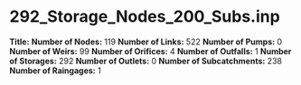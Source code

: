 # 292_Storage_Nodes_200_Subs.inp
**Title:** 
**Number of Nodes:** 119
**Number of Links:** 522
**Number of Pumps:** 0
**Number of Weirs:** 99
**Number of Orifices:** 4
**Number of Outfalls:** 1
**Number of Storages:** 292
**Number of Outlets:** 0
**Number of Subcatchments:** 238
**Number of Raingages:** 1
